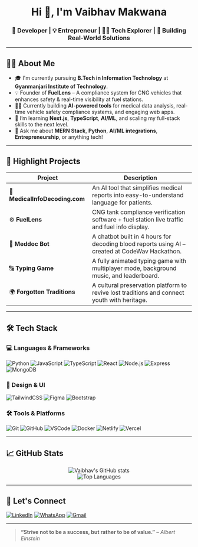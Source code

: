 <h1 align="center">Hi 👋, I'm Vaibhav Makwana</h1>
<h3 align="center">🚀 Developer | 💡 Entrepreneur | 👨‍💻 Tech Explorer | 🎯 Building Real-World Solutions</h3>

---

## 🧑‍💻 About Me

- 🎓 I'm currently pursuing **B.Tech in Information Technology** at **Gyanmanjari Institute of Technology**.
- 💡 Founder of **FuelLens** – A compliance system for CNG vehicles that enhances safety & real-time visibility at fuel stations.
- 👨‍🔬 Currently building **AI-powered tools** for medical data analysis, real-time vehicle safety compliance systems, and engaging web apps.
- 🌱 I’m learning **Next.js**, **TypeScript**, **AI/ML**, and scaling my full-stack skills to the next level.
- 💬 Ask me about **MERN Stack**, **Python**, **AI/ML integrations**, **Entrepreneurship**, or anything tech!

---

## 🌟 Highlight Projects

| Project | Description |
|--------|-------------|
| 🔬 **MedicalInfoDecoding.com** | An AI tool that simplifies medical reports into easy-to-understand language for patients. |
| ⚙️ **FuelLens** | CNG tank compliance verification software + fuel station live traffic and fuel info display. |
| 💬 **Meddoc Bot** | A chatbot built in 4 hours for decoding blood reports using AI – created at CodeWav Hackathon. |
| 🔠 **Typing Game** | A fully animated typing game with multiplayer mode, background music, and leaderboard. |
| 🌍 **Forgotten Traditions** | A cultural preservation platform to revive lost traditions and connect youth with heritage. |

---

## 🛠️ Tech Stack

### 💻 Languages & Frameworks
![Python](https://img.shields.io/badge/-Python-333?style=flat-square&logo=python)
![JavaScript](https://img.shields.io/badge/-JavaScript-333?style=flat-square&logo=javascript)
![TypeScript](https://img.shields.io/badge/-TypeScript-333?style=flat-square&logo=typescript)
![React](https://img.shields.io/badge/-React-333?style=flat-square&logo=react)
![Node.js](https://img.shields.io/badge/-Node.js-333?style=flat-square&logo=node.js)
![Express](https://img.shields.io/badge/-Express-333?style=flat-square&logo=express)
![MongoDB](https://img.shields.io/badge/-MongoDB-333?style=flat-square&logo=mongodb)

### 🎨 Design & UI
![TailwindCSS](https://img.shields.io/badge/-TailwindCSS-333?style=flat-square&logo=tailwind-css)
![Figma](https://img.shields.io/badge/-Figma-333?style=flat-square&logo=figma)
![Bootstrap](https://img.shields.io/badge/-Bootstrap-333?style=flat-square&logo=bootstrap)

### 🛠️ Tools & Platforms
![Git](https://img.shields.io/badge/-Git-333?style=flat-square&logo=git)
![GitHub](https://img.shields.io/badge/-GitHub-333?style=flat-square&logo=github)
![VSCode](https://img.shields.io/badge/-VSCode-333?style=flat-square&logo=visual-studio-code)
![Docker](https://img.shields.io/badge/-Docker-333?style=flat-square&logo=docker)
![Netlify](https://img.shields.io/badge/-Netlify-333?style=flat-square&logo=netlify)
![Vercel](https://img.shields.io/badge/-Vercel-333?style=flat-square&logo=vercel)

---

## 📈 GitHub Stats

<p align="center">
  <img src="https://github-readme-stats.vercel.app/api?username=vaibhav997919&show_icons=true&theme=default&count_private=true&hide_title=true&hide=stars" alt="Vaibhav's GitHub stats" />
  <br>
  <img src="https://github-readme-stats.vercel.app/api/top-langs/?username=vaibhav997919&layout=compact&theme=default" alt="Top Languages" />
</p>

---

## 🔗 Let's Connect

[![LinkedIn](https://img.shields.io/badge/-LinkedIn-0077b5?style=flat-square&logo=linkedin)](https://www.linkedin.com/in/vaibhav-makwana-09a122250/)
[![WhatsApp](https://img.shields.io/badge/-WhatsApp-25D366?style=flat-square&logo=whatsapp)](https://wa.me/919157027713)
[![Gmail](https://img.shields.io/badge/-Gmail-D14836?style=flat-square&logo=gmail)](mailto:vaibhavmakwana9979@gmail.com)

---

> **“Strive not to be a success, but rather to be of value.”** – *Albert Einstein*

<!--
**vaibhav997919/vaibhav997919** is a ✨ special ✨ repository because its README.md (this file) appears on your GitHub profile.
-->
